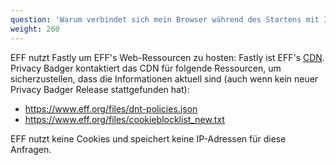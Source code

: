 ```yaml
---
question: 'Warum verbindet sich mein Browser während des Startens mit IP-Adressen von fastly.com, nachdem ich Privacy Badger installiert habe?'
weight: 260
---
```


EFF nutzt Fastly um EFF's Web-Ressourcen zu hosten: Fastly ist EFF's [CDN](https://de.wikipedia.org/wiki/Content_Delivery_Network). Privacy Badger kontaktiert das CDN für folgende Ressourcen, um sicherzustellen, dass die Informationen aktuell sind (auch wenn kein neuer Privacy Badger Release stattgefunden hat):

* https://www.eff.org/files/dnt-policies.json
* https://www.eff.org/files/cookieblocklist_new.txt

EFF nutzt keine Cookies und speichert keine IP-Adressen für diese Anfragen.
